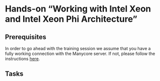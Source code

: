 # Hands-on “Working with Intel Xeon and Intel Xeon Phi Architecture”

## Prerequisites
In order to go ahead with the training session we assume that you have a fully
working connection with the Manycore server. If not, please follow the
instructions [here](requirements/remote-access.md).

## Tasks


